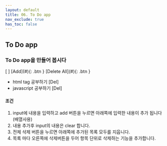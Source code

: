 ```yaml
---
layout: default
title: 06. To Do app
nav_exclude: true
has_toc: false
---
```


## To Do app
### To Do app을 만들어 봅시다
<div class="code-example" markdown="1">
[             ] [Add](#){: .btn }
[Delete All](#){: .btn }

* html tag 공부하기    [Del]
* javascript 공부하기  [Del]
</div>

#### 조건
1. input에 내용을 입력하고 add 버튼을 누르면 아래쪽에 입력한 내용이 추가 됩니다 (배열사용)
2. 내용 추가후 input의 내용은 clear 합니다.
3. 전체 삭제 버튼을 누르면 아래쪽에 추가된 목록 모두를 지웁니다.
4. 목록 마다 오른쪽에 삭제버튼을 두어 항목 단위로 삭제하는 기능을 추가합니다.

